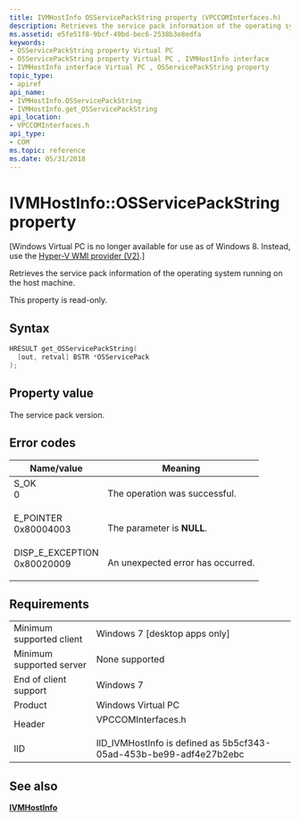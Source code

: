 ```yaml
---
title: IVMHostInfo OSServicePackString property (VPCCOMInterfaces.h)
description: Retrieves the service pack information of the operating system running on the host machine.
ms.assetid: e5fe51f8-9bcf-49bd-bec6-2538b3e8edfa
keywords:
- OSServicePackString property Virtual PC
- OSServicePackString property Virtual PC , IVMHostInfo interface
- IVMHostInfo interface Virtual PC , OSServicePackString property
topic_type:
- apiref
api_name:
- IVMHostInfo.OSServicePackString
- IVMHostInfo.get_OSServicePackString
api_location:
- VPCCOMInterfaces.h
api_type:
- COM
ms.topic: reference
ms.date: 05/31/2018
---
```


# IVMHostInfo::OSServicePackString property

\[Windows Virtual PC is no longer available for use as of Windows 8. Instead, use the [Hyper-V WMI provider (V2)](/windows/desktop/HyperV_v2/windows-virtualization-portal).\]

Retrieves the service pack information of the operating system running on the host machine.

This property is read-only.

## Syntax


```C++
HRESULT get_OSServicePackString(
  [out, retval] BSTR *OSServicePack
);
```



## Property value

The service pack version.

## Error codes



| Name/value                                                                                                                                                    | Meaning                                      |
|---------------------------------------------------------------------------------------------------------------------------------------------------------------|----------------------------------------------|
| <dl> <dt>S\_OK</dt> <dt>0</dt> </dl>                       | The operation was successful.<br/>     |
| <dl> <dt>E\_POINTER</dt> <dt>0x80004003</dt> </dl>         | The parameter is **NULL**.<br/>        |
| <dl> <dt>DISP\_E\_EXCEPTION</dt> <dt>0x80020009</dt> </dl> | An unexpected error has occurred.<br/> |



## Requirements



|                                     |                                                                                               |
|-------------------------------------|-----------------------------------------------------------------------------------------------|
| Minimum supported client<br/> | Windows 7 \[desktop apps only\]<br/>                                                    |
| Minimum supported server<br/> | None supported<br/>                                                                     |
| End of client support<br/>    | Windows 7<br/>                                                                          |
| Product<br/>                  | Windows Virtual PC<br/>                                                                 |
| Header<br/>                   | <dl> <dt>VPCCOMInterfaces.h</dt> </dl> |
| IID<br/>                      | IID\_IVMHostInfo is defined as 5b5cf343-05ad-453b-be99-adf4e27b2ebc<br/>                |



## See also

<dl> <dt>

[**IVMHostInfo**](ivmhostinfo.md)
</dt> </dl>

 


